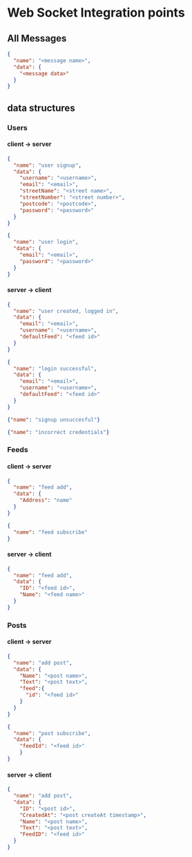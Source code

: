 # Web Socket Integration points

## All Messages

```json
{
  "name": "<message name>",
  "data": {
    "<message data>"
  }
}

```

## data structures

### Users

#### client -> server

```json
{
  "name": "user signup",
  "data": {
    "username": "<username>",
    "email": "<email>",
    "streetName": "<street name>",
    "streetNumber": "<street number>",
    "postcode": "<postcode>",
    "password": "<password>"
  }
}

{
  "name": "user login",
  "data": {
    "email": "<email>",
    "password": "<password>"
  }
}
```

#### server -> client
```json
{
  "name": "user created, logged in",
  "data": {
    "email": "<email>",
    "username": "<username>",
    "defaultFeed": "<feed id>"
  }
}

{
  "name": "login successful",
  "data": {
    "email": "<email>",
    "username": "<username>",
    "defaultFeed": "<feed id>"    
  }
}

{"name": "signup unsuccesful"}

{"name": "incorrect credentials"}

```

### Feeds

#### client -> server

```json
{
  "name": "feed add",
  "data": {
    "Address": "name"
  }
}

{
  "name": "feed subscribe"
}
```

#### server -> client

```json
{
  "name": "feed add",
  "data": {
    "ID": "<feed id>",
    "Name": "<feed name>"
  }
}
```

### Posts

#### client -> server

```json
{
  "name": "add post",
  "data": {
    "Name": "<post name>",
    "Text": "<post text>",
    "feed":{
      "id": "<feed id>"
    }
  }
}

{
  "name": "post subscribe",
  "data": {
    "feedId": "<feed id>"
    }
}

```

#### server -> client

```json
{
  "name": "add post",
  "data": {
    "ID": "<post id>",
    "CreatedAt": "<post createAt timestamp>",
    "Name": "<post name>",
    "Text": "<post text>",
    "FeedID": "<feed id>"
  }
}

```
